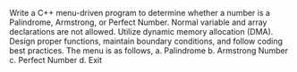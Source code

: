 Write a C++ menu-driven program to determine whether a number is a Palindrome, Armstrong, or Perfect Number. Normal variable and array declarations are not allowed. Utilize dynamic memory allocation (DMA). Design proper functions, maintain boundary conditions, and follow coding best practices. The menu is as follows,
a. Palindrome
b. Armstrong Number
c. Perfect Number
d. Exit
